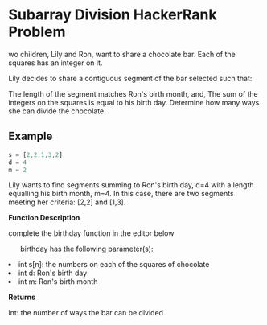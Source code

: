 
# Subarray Division HackerRank Problem

wo children, Lily and Ron, want to share a chocolate bar. Each of the squares has an integer on it.

Lily decides to share a contiguous segment of the bar selected such that:

The length of the segment matches Ron's birth month, and,
The sum of the integers on the squares is equal to his birth day.
Determine how many ways she can divide the chocolate.

## Example

```javascript
s = [2,2,1,3,2]
d = 4
m = 2
```
Lily wants to find segments summing to Ron's birth day, d=4  with a length equalling his birth month, m=4. In this case, there are two segments meeting her criteria: [2,2] and [1,3].

<p><strong>Function Description</strong></p>

complete the birthday function in the editor below

<ul>
  birthday has the following parameter(s):
</ul>
<li>int s[n]: the numbers on each of the squares of chocolate</li>
<li>int d: Ron's birth day</li>
<li>int m: Ron's birth month</li>

<p><strong>Returns</strong></p>

int: the number of ways the bar can be divided

